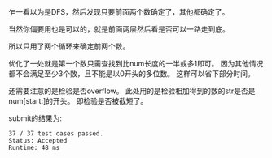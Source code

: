 乍一看以为是DFS，然后发现只要前面两个数确定了，其他都确定了。

当然你偏要用也是可以的，就是前面两层然后看是否可以一路走到底。

所以只用了两个循环来确定前两个数。

优化了一处就是第一个数只需查找到比num长度的一半或多1即可。
因为其他情况都不会满足至少3个数，且不能是以0开头的多位数。
这样可以省下部分时间。

还需要注意的是检验是否overflow。
此处用的是检验相加得到的数的str是否是num[start:]的开头。
即检验是否被截短了。

submit的结果为:
```
37 / 37 test cases passed.
Status: Accepted
Runtime: 48 ms
```
